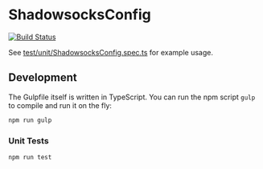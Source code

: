 # ShadowsocksConfig

[![Build Status](https://travis-ci.org/uProxy/ShadowsocksConfig.svg?branch=master)](https://travis-ci.org/uProxy/ShadowsocksConfig)


See [test/unit/ShadowsocksConfig.spec.ts](test/unit/ShadowsocksConfig.spec.ts)
for example usage.

## Development

The Gulpfile itself is written in TypeScript.
You can run the npm script `gulp` to compile and run it on the fly:

```sh
npm run gulp
```

### Unit Tests

```sh
npm run test
```
